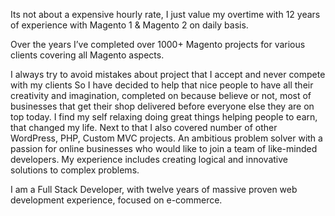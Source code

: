 Its not about a expensive hourly rate,
I just value my overtime with 12 years of experience with Magento 1 & Magento 2 on daily basis.

Over the years I’ve completed over 1000+ Magento projects for various
clients covering all Magento aspects.

I always try to avoid mistakes about project that I accept and never compete with my clients
So I have decided to help that nice people to have all their creativity and imagination,
completed on because believe or not, most of businesses that get their shop delivered before everyone else they are on top today.
I find my self relaxing doing great things helping people to earn, that changed my life.
Next to that I also covered number of other WordPress, PHP, Custom MVC projects.
An ambitious problem solver with a passion for online businesses who would like
to join a team of like-minded developers.
My experience includes creating logical and innovative solutions to complex problems.

I am a Full Stack Developer, with twelve years of massive proven web development experience, focused on e-commerce.
